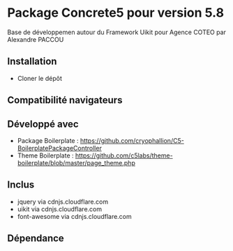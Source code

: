 Package Concrete5 pour version 5.8
=============
Base de développemen autour du Framework Uikit pour Agence COTEO par Alexandre PACCOU

Installation
------------
* Cloner le dépôt

Compatibilité navigateurs
-------------------------

Développé avec
--------------
* Package Boilerplate : https://github.com/cryophallion/C5-BoilerplatePackageController
* Theme Boilerplate : https://github.com/c5labs/theme-boilerplate/blob/master/page_theme.php

Inclus
------
* jquery via cdnjs.cloudflare.com
* uikit via cdnjs.cloudflare.com
* font-awesome via cdnjs.cloudflare.com

Dépendance
----------
